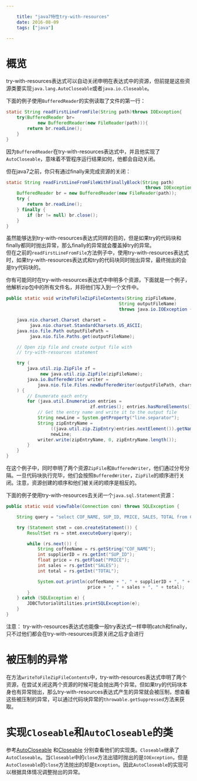 ```yaml
---

    title: "java7特性try-with-resources"
    date: 2016-08-09
    tags: ["java"]

---
```

# 概览
try-with-resources表达式可以自动关闭申明在表达式中的资源，但前提是这些资源类要实现`java.lang.AutoCloseable`或者`java.io.Closeable`。  

下面的例子使用`BufferedReader`的实例读取了文件的第一行：  
```java
static String readFirstLineFromFile(String path)throws IOException{
    try(BufferedReader br=
            new BufferedReader(new FileReader(path))){
        return br.readLine();
    }
}
```
因为`BufferedReader`在try-with-resources表达式中，并且他实现了`AutoCloseable`，意味着不管程序运行结果如何，他都会自动关闭。  

但在java7之前，你只有通过finally来完成资源的关闭：  
```java
static String readFirstLineFromFileWithFinallyBlock(String path)
                                                     throws IOException {
    BufferedReader br = new BufferedReader(new FileReader(path));
    try {
        return br.readLine();
    } finally {
        if (br != null) br.close();
    }
}
```
虽然能够达到try-with-resources表达式同样的目的，但是如果try的代码块和finally都同时抛出异常，那么finally的异常就会覆盖掉try的异常。  
但在之前的`readFirstLineFromFile`方法例子中，使用try-with-resources表达式时，如果try-with-resources表达式和try的代码块同时抛出异常，最终抛出的会是try代码块的。  

你有可能同时在try-with-resources表达式中申明多个资源，下面就是一个例子，他解析zip包中的所有文件名，并将他们写入到一个文件中。  
```java
public static void writeToFileZipFileContents(String zipFileName,
                                           String outputFileName)
                                           throws java.io.IOException {

    java.nio.charset.Charset charset =
         java.nio.charset.StandardCharsets.US_ASCII;
    java.nio.file.Path outputFilePath =
         java.nio.file.Paths.get(outputFileName);

    // Open zip file and create output file with 
    // try-with-resources statement

    try (
        java.util.zip.ZipFile zf =
             new java.util.zip.ZipFile(zipFileName);
        java.io.BufferedWriter writer = 
            java.nio.file.Files.newBufferedWriter(outputFilePath, charset)
    ) {
        // Enumerate each entry
        for (java.util.Enumeration entries =
                                zf.entries(); entries.hasMoreElements();) {
            // Get the entry name and write it to the output file
            String newLine = System.getProperty("line.separator");
            String zipEntryName =
                 ((java.util.zip.ZipEntry)entries.nextElement()).getName() +
                 newLine;
            writer.write(zipEntryName, 0, zipEntryName.length());
        }
    }
}
```
在这个例子中，同时申明了两个资源`ZipFile`和`BufferedWriter`，他们通过分号分隔。一旦代码块执行完毕，他们会按照`BufferedWriter`，`ZipFile`的顺序进行关闭。注意，资源创建的顺序和他们被关闭的顺序是相反的。   

下面的例子使用try-with-resources去关闭一个`java.sql.Statement`资源：
```java
public static void viewTable(Connection con) throws SQLException {

    String query = "select COF_NAME, SUP_ID, PRICE, SALES, TOTAL from COFFEES";

    try (Statement stmt = con.createStatement()) {
        ResultSet rs = stmt.executeQuery(query);

        while (rs.next()) {
            String coffeeName = rs.getString("COF_NAME");
            int supplierID = rs.getInt("SUP_ID"); 
            float price = rs.getFloat("PRICE");
            int sales = rs.getInt("SALES");
            int total = rs.getInt("TOTAL");

            System.out.println(coffeeName + ", " + supplierID + ", " + 
                               price + ", " + sales + ", " + total);
        }
    } catch (SQLException e) {
        JDBCTutorialUtilities.printSQLException(e);
    }
}
```
注意： try-with-resources表达式也能像一般try表达式一样申明catch和finally，只不过他们都会在try-with-resources资源关闭之后才会进行

# 被压制的异常
在方法`writeToFileZipFileContents`中，try-with-resources表达式申明了两个资源，在尝试关闭这两个资源的时候可能会抛出两个异常。但如果try的代码块本身也有异常抛出，那么try-with-resources表达式产生的异常就会被压制，想查看这些被压制的异常，可以通过代码块异常的`throwable.getSuppressed`方法来获取。  

# 实现`Closeable`和`AutoCloseable`的类
参考[AutoCloseable](https://docs.oracle.com/javase/8/docs/api/java/lang/AutoCloseable.html) 和[Closeable](https://docs.oracle.com/javase/8/docs/api/java/io/Closeable.html)  分别查看他们的实现类。`Closeable`继承了`AutoCloseable`。当`Closeable`中的`close`方法出错时抛出的是`IOException`，但是`AutoCloseable`的`close`方法抛出的却是`Exception`。因此`AutoCloseable`的实现可以根据具体情况调整抛出的异常。
